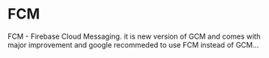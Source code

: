 # FCM

FCM - Firebase Cloud Messaging. it is new version of GCM and comes with major improvement and google recommeded to use FCM instead of GCM...
